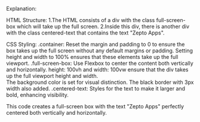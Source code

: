 Explanation:

HTML Structure:
1.The HTML consists of a div with the class full-screen-box which will take up the full screen.
2.Inside this div, there is another div with the class centered-text that contains the text "Zepto Apps".

CSS Styling:
.container: Reset the margin and padding to 0 to ensure the box takes up the full screen without any default margins or padding. 
  Setting height and width to 100% ensures that these elements take up the full viewport.
.full-screen-box: Use Flexbox to center the content both vertically and horizontally.
    height: 100vh and width: 100vw ensure that the div takes up the full viewport height and width.  
    The background color is set for visual distinction.
    The black border with 3px width also added.
.centered-text: Styles for the text to make it larger and bold, enhancing visibility.

This code creates a full-screen box with the text "Zepto Apps" perfectly centered both vertically and horizontally.





